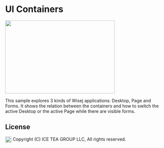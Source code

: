 UI Containers
====

<img src="https://raw.githubusercontent.com/iceteagroup/wisej-examples/master/Support/Images/UIContainers.png" width="350" height="233">

This sample explores 3 kinds of Wisej applications: Desktop, Page and Forms. It shows the relation between the containers and how to switch the active Desktop or the active Page while there are visible forms.

License
-------
<img src="http://iceteagroup.com/wp-content/uploads/2017/01/Square-64x64-trasp.png" height="20" align="top"> Copyright (C) ICE TEA GROUP LLC, All rights reserved.
